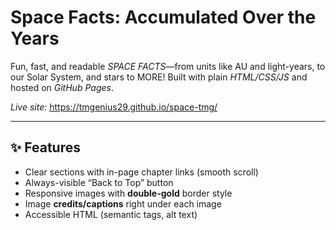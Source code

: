 # Space Facts: Accumulated Over the Years

Fun, fast, and readable *SPACE FACTS*—from units like AU and light-years, to our Solar System, and stars to MORE!
Built with plain *HTML/CSS/JS* and hosted on *GitHub Pages*.

*Live site:* https://tmgenius29.github.io/space-tmg/

---

## ✨ Features
- Clear sections with in-page chapter links (smooth scroll)
- Always-visible “Back to Top” button
- Responsive images with **double-gold** border style
- Image **credits/captions** right under each image
- Accessible HTML (semantic tags, alt text)





